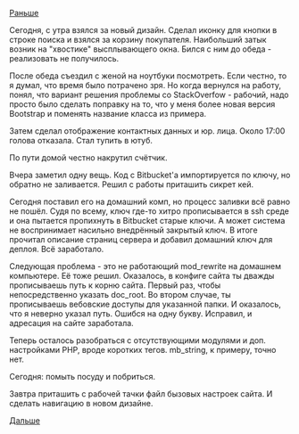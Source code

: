 [Раньше](2017.09.10.md)

Сегодня, с утра взялся за новый дизайн. Сделал иконку для кнопки в строке поиска и взялся за корзину покупателя. Наибольший затык возник на "хвостике" высплывающего окна.
Бился с ним до обеда - реализовать не получилось.

После обеда съездил с женой на ноутбуки посмотреть. Если честно, то я думал, что время было потрачено зря.
Но когда вернулся на работу, понял, что вариант решения проблемы со StackOverfow - рабочий, надо просто было сделать поправку на то, что у меня более новая версия Bootstrap и поменять название класса из примера.

Затем сделал отображение контактных данных и юр. лица.
Около 17:00 голова отказала. Стал тупить в ютуб.

По пути домой честно накрутил счётчик.

Вчера заметил одну вещь.
Код с Bitbucket'а импортируется по ключу, но обратно не заливается. Решил с работы приташить сикрет кей.

Сегодня поставил его на домашний комп, но процесс заливки всё равно не пошёл. Судя по всему, ключ где-то хитро прописывается в ssh среде и она пытается пропихнуть в Bitbucket старые ключи. А может система не воспринимает насильно внедрённый закрытый ключ.
В итоге прочитал описание страниц сервера и добавил домашний ключ для деплоя. Всё заработало.

Следующая проблема - это не работающий mod_rewrite на домашнем компьютере. Её тоже решил.
Оказалось, в конфиге сайта ты дважды прописываешь путь к корню сайта.
Первый раз, чтобы непосредственно указать doc_root. 
Во втором случае, ты прописываешь вебовские доступы для указанной папки. И оказалось, что я неверно указал путь. Ошибся на одну букву.
Исправил, и адресация на сайте заработала.

Теперь осталось разобраться с отсутствующими модулями и доп. настройками PHP, вроде коротких тегов. mb_string, к примеру, точно нет.

Сегодня: помыть посуду и побриться.

Завтра приташить с рабочей тачки файл бызовых настроек сайта.
И сделать навигацию в новом дизайне.

[Дальше](2017.09.12.md)